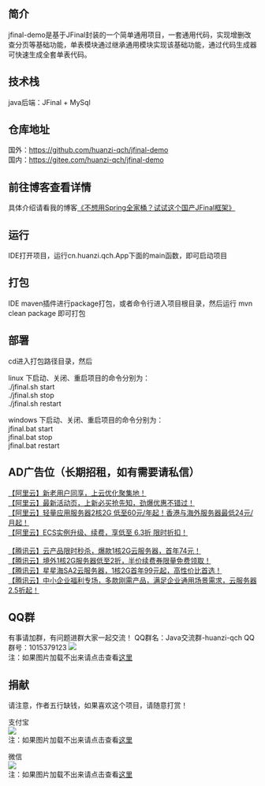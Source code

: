 ## 简介<br/> 
jfinal-demo是基于JFinal封装的一个简单通用项目，一套通用代码，实现增删改查分页等基础功能，单表模块通过继承通用模块实现该基础功能，通过代码生成器可快速生成全套单表代码。

## 技术栈<br/> 
java后端：JFinal + MySql<br/> 

## 仓库地址<br/> 
国外：https://github.com/huanzi-qch/jfinal-demo<br/> 
国内：https://gitee.com/huanzi-qch/jfinal-demo<br/> 

## 前往博客查看详情<br/> 
具体介绍请看我的博客[《不想用Spring全家桶？试试这个国产JFinal框架》](https://www.cnblogs.com/huanzi-qch/p/15093757.html)<br/> 

## 运行<br/> 
IDE打开项目，运行cn.huanzi.qch.App下面的main函数，即可启动项目

## 打包<br/> 
IDE maven插件进行package打包，或者命令行进入项目根目录，然后运行 mvn clean package 即可打包

## 部署<br/> 
cd进入打包路径目录，然后

linux 下启动、关闭、重启项目的命令分别为：<br/> 
./jfinal.sh start<br/> 
./jfinal.sh stop<br/> 
./jfinal.sh restart<br/> 

windows 下启动、关闭、重启项目的命令分别为：<br/> 
jfinal.bat start<br/> 
jfinal.bat stop<br/> 
jfinal.bat restart<br/> 

## AD广告位（长期招租，如有需要请私信）<br/> 
[【阿里云】新老用户同享，上云优化聚集地！](https://promotion.aliyun.com/ntms/act/ambassador/sharetouser.html?userCode=ckkryd9h&utm_source=ckkryd9h)<br/>
[【阿里云】最新活动页，上新必买抢先知，劲爆优惠不错过！](https://www.aliyun.com/activity?userCode=ckkryd9h)<br/>
[【阿里云】轻量应用服务器2核2G 低至60元/年起！香港与海外服务器最低24元/月起！](https://www.aliyun.com/daily-act/ecs/activity_selection?userCode=ckkryd9h)<br/>
[【阿里云】ECS实例升级、续费，享低至 6.3折 限时折扣！](https://www.aliyun.com/daily-act/ecs/care?userCode=ckkryd9h)<br/>
<br/>
[【腾讯云】云产品限时秒杀，爆款1核2G云服务器，首年74元！](https://cloud.tencent.com/act/cps/redirect?redirect=1077&cps_key=e1c9db729edccd479fc902634492bf53&from=console)<br/>
[【腾讯云】境外1核2G服务器低至2折，半价续费券限量免费领取！](https://cloud.tencent.com/act/cps/redirect?redirect=1068&cps_key=e1c9db729edccd479fc902634492bf53&from=console)<br/>
[【腾讯云】星星海SA2云服务器，1核2G首年99元起，高性价比首选！](https://cloud.tencent.com/act/cps/redirect?redirect=1063&cps_key=e1c9db729edccd479fc902634492bf53&from=console)<br/>
[【腾讯云】中小企业福利专场，多款刚需产品，满足企业通用场景需求，云服务器2.5折起！](https://cloud.tencent.com/act/cps/redirect?redirect=1060&cps_key=e1c9db729edccd479fc902634492bf53&from=console)<br/>  

## QQ群<br/>
有事请加群，有问题进群大家一起交流！
QQ群名：Java交流群-huanzi-qch
QQ群号：1015379123
![](https://huanzi-qch.gitee.io/file-server/images/qq.png) 
<br/>注：如果图片加载不出来请点击查看[这里](https://huanzi-qch.gitee.io/file-server/images/qq.png)

## 捐献<br/>
请注意，作者五行缺钱，如果喜欢这个项目，请随意打赏！

支付宝<br/>
![](https://huanzi-qch.gitee.io/file-server/images/zhifubao.png) 
<br/>注：如果图片加载不出来请点击查看[这里](https://huanzi-qch.gitee.io/file-server/images/zhifubao.png) 

微信<br/>
![](https://huanzi-qch.gitee.io/file-server/images/weixin.png) 
<br/>注：如果图片加载不出来请点击查看[这里](https://huanzi-qch.gitee.io/file-server/images/weixin.png) 
